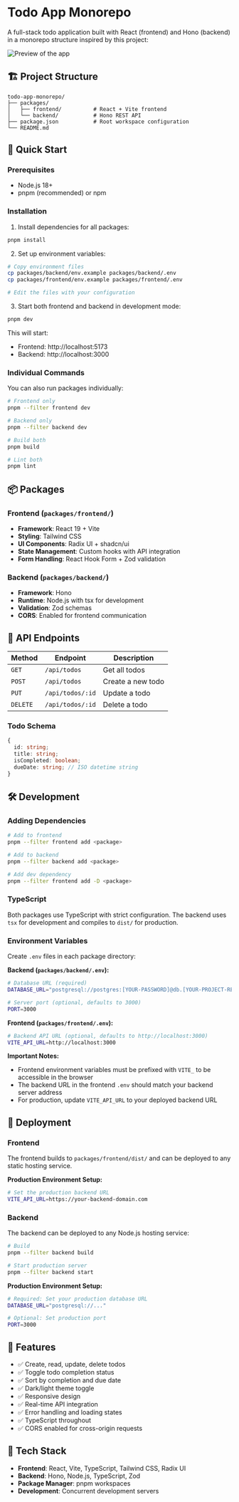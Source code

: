 # Todo App Monorepo

A full-stack todo application built with React (frontend) and Hono (backend) in a monorepo structure inspired by this project:

<img src="https://i.ibb.co/mCrnjpr2/preview.png" alt="Preview of the app" />

## 🏗️ Project Structure

```
todo-app-monorepo/
├── packages/
│   ├── frontend/          # React + Vite frontend
│   └── backend/           # Hono REST API
├── package.json           # Root workspace configuration
└── README.md
```

## 🚀 Quick Start

### Prerequisites

- Node.js 18+
- pnpm (recommended) or npm

### Installation

1. Install dependencies for all packages:

```bash
pnpm install
```

2. Set up environment variables:

```bash
# Copy environment files
cp packages/backend/env.example packages/backend/.env
cp packages/frontend/env.example packages/frontend/.env

# Edit the files with your configuration
```

3. Start both frontend and backend in development mode:

```bash
pnpm dev
```

This will start:

- Frontend: http://localhost:5173
- Backend: http://localhost:3000

### Individual Commands

You can also run packages individually:

```bash
# Frontend only
pnpm --filter frontend dev

# Backend only
pnpm --filter backend dev

# Build both
pnpm build

# Lint both
pnpm lint
```

## 📦 Packages

### Frontend (`packages/frontend/`)

- **Framework**: React 19 + Vite
- **Styling**: Tailwind CSS
- **UI Components**: Radix UI + shadcn/ui
- **State Management**: Custom hooks with API integration
- **Form Handling**: React Hook Form + Zod validation

### Backend (`packages/backend/`)

- **Framework**: Hono
- **Runtime**: Node.js with tsx for development
- **Validation**: Zod schemas
- **CORS**: Enabled for frontend communication

## 🔌 API Endpoints

| Method   | Endpoint         | Description       |
| -------- | ---------------- | ----------------- |
| `GET`    | `/api/todos`     | Get all todos     |
| `POST`   | `/api/todos`     | Create a new todo |
| `PUT`    | `/api/todos/:id` | Update a todo     |
| `DELETE` | `/api/todos/:id` | Delete a todo     |

### Todo Schema

```typescript
{
  id: string;
  title: string;
  isCompleted: boolean;
  dueDate: string; // ISO datetime string
}
```

## 🛠️ Development

### Adding Dependencies

```bash
# Add to frontend
pnpm --filter frontend add <package>

# Add to backend
pnpm --filter backend add <package>

# Add dev dependency
pnpm --filter frontend add -D <package>
```

### TypeScript

Both packages use TypeScript with strict configuration. The backend uses `tsx` for development and compiles to `dist/` for production.

### Environment Variables

Create `.env` files in each package directory:

**Backend (`packages/backend/.env`):**

```bash
# Database URL (required)
DATABASE_URL="postgresql://postgres:[YOUR-PASSWORD]@db.[YOUR-PROJECT-REF].supabase.co:5432/postgres"

# Server port (optional, defaults to 3000)
PORT=3000
```

**Frontend (`packages/frontend/.env`):**

```bash
# Backend API URL (optional, defaults to http://localhost:3000)
VITE_API_URL=http://localhost:3000
```

**Important Notes:**

- Frontend environment variables must be prefixed with `VITE_` to be accessible in the browser
- The backend URL in the frontend `.env` should match your backend server address
- For production, update `VITE_API_URL` to your deployed backend URL

## 🚀 Deployment

### Frontend

The frontend builds to `packages/frontend/dist/` and can be deployed to any static hosting service.

**Production Environment Setup:**

```bash
# Set the production backend URL
VITE_API_URL=https://your-backend-domain.com
```

### Backend

The backend can be deployed to any Node.js hosting service:

```bash
# Build
pnpm --filter backend build

# Start production server
pnpm --filter backend start
```

**Production Environment Setup:**

```bash
# Required: Set your production database URL
DATABASE_URL="postgresql://..."

# Optional: Set production port
PORT=3000
```

## 📝 Features

- ✅ Create, read, update, delete todos
- ✅ Toggle todo completion status
- ✅ Sort by completion and due date
- ✅ Dark/light theme toggle
- ✅ Responsive design
- ✅ Real-time API integration
- ✅ Error handling and loading states
- ✅ TypeScript throughout
- ✅ CORS enabled for cross-origin requests

## 🔧 Tech Stack

- **Frontend**: React, Vite, TypeScript, Tailwind CSS, Radix UI
- **Backend**: Hono, Node.js, TypeScript, Zod
- **Package Manager**: pnpm workspaces
- **Development**: Concurrent development servers
